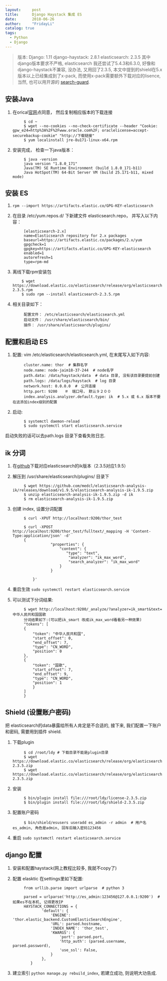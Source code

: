```yaml
---
layout:     post
title:      Django Haystack 集成 ES
date:       2018-06-26
author:     "FridayLi"
catalog: true
tags:
  - Python
  - Django
---
```


> 版本: 
> Django:  1.11
> django-haystack: 2.8.1
> elasticsearch: 2.3.5
>其中django版本要求不严格,  elasticsearch 我还尝试了5.4.3和6.3.0, 好像和django-haystack不兼容, 没办法, 又用回了2.3.5, 本文中提到的shield在5.x版本以上已经集成到了x-pack,  而使用x-pack需要额外下载对应的lisence, 当然, 也可以用开源的 [search-guard](https://github.com/floragunncom/search-guard). 

## 安装Java
1. 在orical[官网](http://www.oracle.com/technetwork/java/javase/downloads/jre8-downloads-2133155.html)点同意， 然后复制相应版本的下载连接

            $ cd ~
            $ wget --no-cookies --no-check-certificate --header "Cookie: gpw_e24=http%3A%2F%2Fwww.oracle.com%2F; oraclelicense=accept-securebackup-cookie" "http://下载链接"
            $ yum localinstall jre-8u171-linux-x64.rpm

2. 安装完成， 检查一下java版本：

            $ java -version
            java version "1.8.0_171"
            Java(TM) SE Runtime Environment (build 1.8.0_171-b11)
            Java HotSpot(TM) 64-Bit Server VM (build 25.171-b11, mixed mode)

## 安装 ES
1. `rpm --import https://artifacts.elastic.co/GPG-KEY-elasticsearch`
2. 在目录 /etc/yum.repos.d/  下新建文件 elasticsearch.repo， 并写入以下内容：

            [elasticsearch-2.x]
            name=Elasticsearch repository for 2.x packages
            baseurl=https://artifacts.elastic.co/packages/2.x/yum
            gpgcheck=1
            gpgkey=https://artifacts.elastic.co/GPG-KEY-elasticsearch
            enabled=1
            autorefresh=1
            type=rpm-md

3.  离线下载rpm安装包

            $ wget https://download.elastic.co/elasticsearch/release/org/elasticsearch/distribution/rpm/elasticsearch/2.3.5/elasticsearch-2.3.5.rpm
            $ sudo rpm --install elasticsearch-2.3.5.rpm

4. 相关目录如下：

            配置文件： /etc/elasticsearch/elasticsearch.yml
            启动文件： /usr/share/elasticsearch/bin/
            插件： /usr/share/elasticsearch/plugins/

## 配置和启动 ES
1. 配置:
vim  /etc/elasticsearch/elasticsearch.yml,  在末尾写入如下内容:

            cluster.name: thor  # 集群名字
            node.name: node-jaim18-37-244  # node名字
            path.data: /data/haystack/data  # data 目录, 没有该目录要提前创建
            path.logs: /data/logs/haystack  # log 目录
            network.host: 0.0.0.0  #　公开连接
            http.port: 9200　　＃　端口号，　默认９２００
            index.analysis.analyzer.default.type: ik  # 5.x 或 6.x 版本不要在这添加index级别的配置

2. 启动:

            $ systemctl daemon-reload
            $ sudo systemctl start elasticsearch.service

启动失败的话可以去path.logs 目录下查看失败日志.

## ik 分词
1. 在[github](https://github.com/medcl/elasticsearch-analysis-ik/releases)下载对应elasticsearch的ik版本（2.3.5对应1.9.5）
2. 解压到 /usr/share/elasticsearch/plugins/ 目录下

            $ wget https://github.com/medcl/elasticsearch-analysis-ik/releases/download/v1.9.5/elasticsearch-analysis-ik-1.9.5.zip
            $ unzip elasticsearch-analysis-ik-1.9.5.zip -d ik
            $ rm elasticsearch-analysis-ik-1.9.5.zip

3. 创建 index, 设置分词配置

            $ curl -XPUT http://localhost:9200/thor_test

            $ curl -XPOST http://localhost:9200/thor_test/fulltext/_mapping -H 'Content-Type:application/json' -d'
            {
                        "properties": {
                            "content": {
                               "type": "text",
                                "analyzer": "ik_max_word",
                                "search_analyzer": "ik_max_word"
                            }
                        }

                }'

4. 重启生效
`sudo systemctl restart elasticsearch.service`
5. 可以测试下分词结果:

            $ wget http://localhost:9200/_analyze/?analyzer=ik_smart&text=中华人民共和国国歌
            分词结果如下:(可以把ik_smart 改成ik_max_word看看另一种效果)
            "tokens": [
            {
                "token": "中华人民共和国",
                "start_offset": 0,
                "end_offset": 7,
                "type": "CN_WORD",
                "position": 0
            },
            {
                "token": "国歌",
                "start_offset": 7,
                "end_offset": 9,
                "type": "CN_WORD",
                "position": 1
                }
            ]
            }

## Shield (设置账户密码)
把 elasticsearch的data暴露给所有人肯定是不合适的, 接下来, 我们配置一下账户和密码, 需要用到插件 shield.

1. 下载plugin

            $ cd /root/ldy # 下载目录不能是plugin目录
            $ wget https://download.elastic.co/elasticsearch/release/org/elasticsearch/plugin/license/2.3.5/license-2.3.5.zip
            $ wget https://download.elastic.co/elasticsearch/release/org/elasticsearch/plugin/shield/2.4.6/shield-2.3.5.zip

2. 安装

            $ bin/plugin install file:///root/ldy/license-2.3.5.zip
            $ bin/plugin install file:///root/ldy/shield-2.3.5.zip

3. 配置账户密码

            $ bin/shield/esusers useradd es_admin -r admin  # 用户名 es_admin, 角色是admin, 回车后输入密码123456

4. 重启
`sudo systemctl restart elasticsearch.service`

## django 配置
1. 安装和配置haystack(网上教程比较多, 我就不copy了)
2. 配置 elasktic
在settings里如下配置:

            from urllib.parse import urlparse  # python 3

            parsed = urlparse('http://es_admin:123456@127.0.0.1:9200')  # 如果es不在本机, 记得更改IP
            HAYSTACK_CONNECTIONS = {
                    'default': {
                        'ENGINE': 'thor.elastic_backend.CustomElasticSearchEngine',
                        'URL': parsed.hostname,
                        'INDEX_NAME': 'thor_test',
                        'KWARGS': {
                            'port': parsed.port,
                            'http_auth': (parsed.username, parsed.password),
                            'use_ssl': False,
                        }
                    },
               }

3. 建立索引
`python manage.py rebuild_index`,  若建立成功, 则说明大功告成.


